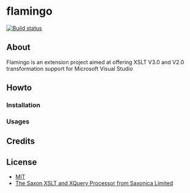 # flamingo

[![Build status](https://dev.azure.com/nitishranjan/esrmnt/_apis/build/status/esrmnt-.NET%20Desktop-CI)](https://dev.azure.com/nitishranjan/esrmnt/_build/latest?definitionId=3)

## About
<p> Flamingo is an extension project aimed at offering XSLT V3.0 and V2.0 transformation support for Microsoft Visual Studio </p>

## Howto
### Installation
### Usages
## Credits

## License 
* [MIT](https://github.com/esrmnt/Flamingo/blob/master/LICENSE)
* [The Saxon XSLT and XQuery Processor from Saxonica Limited](http://www.saxonica.com/)
